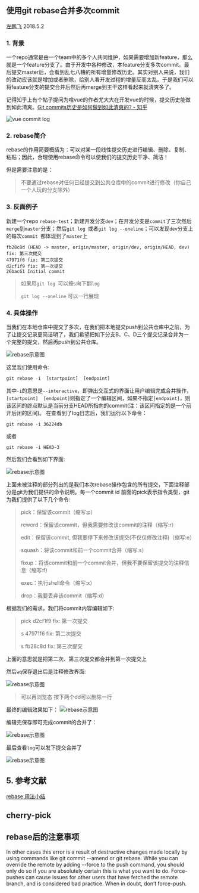 ## 使用git rebase合并多次commit

[左鹏飞](https://github.com/zuopf769) 2018.5.2

### 1. 背景

一个repo通常是由一个team中的多个人共同维护，如果需要增加新feature，那么就是一个feature分支了。由于开发中各种修改，本feature分支多次commit。最后提交master后，会看到乱七八糟的所有增量修改历史。其实对别人来说，我们的改动应该就是增加或者删除，给别人看开发过程的增量反而太乱。于是我们可以将feature分支的提交合并后然后再merge到主干这样看起来就清爽多了。


记得知乎上有个帖子提问为啥vue的作者尤大大在开发vue的时候，提交历史能做到如此清爽。[Git commits历史是如何做到如此清爽的? - 知乎](https://www.zhihu.com/question/61283395)

![vue commit log](https://github.com/zuopf769/how_to_use_git/blob/master/images/v2-6351aba6f4b722630d0b3086dcab2927_hd.jpg)


### 2. rebase简介

rebase的作用简要概括为：可以对某一段线性提交历史进行编辑、删除、复制、粘贴；因此，合理使用rebase命令可以使我们的提交历史干净、简洁！

但是需要注意的是：
> 不要通过rebase对任何已经提交到公共仓库中的commit进行修改（你自己一个人玩的分支除外）


### 3. 反面例子

新建一个repo `rebase-test`；新建开发分支`dev`；在开发分支是`commit`了三次然后`merge`到`master`分支；然后`git log `或者`git log --oneline`；可以发现`dev`分支上的每次`commit `都体现到了`master`上

```
fb28c8d (HEAD -> master, origin/master, origin/dev, origin/HEAD, dev) fix: 第三次提交
47971f6 fix: 第二次提交
d2cf1f9 fix: 第一次提交
26bac61 Initial commit

```

> 如果用`git log `可以按`s`向下翻`log`
> 
> `git log --oneline` 可以一行展现


### 4. 具体操作

当我们在本地仓库中提交了多次，在我们把本地提交push到公共仓库中之前，为了让提交记录更简洁明了，我们希望把如下分支B、C、D三个提交记录合并为一个完整的提交，然后再push到公共仓库。

![rebase示意图](https://github.com/zuopf769/how_to_use_git/blob/master/images/2147642-42195cacced56729.png)

这里我们使用命令:

```javascript
git rebase -i  [startpoint]  [endpoint]

```

其中`-i`的意思是`--interactive`，即弹出交互式的界面让用户编辑完成合并操作，`[startpoint]  [endpoint]`则指定了一个编辑区间，如果不指定`[endpoint]`，则该区间的终点默认是当前分支HEAD所指向的commit(注：该区间指定的是一个前开后闭的区间)。
在查看到了log日志后，我们运行以下命令：

```
git rebase -i 36224db
```
或者

```
git rebase -i HEAD~3 

```

然后我们会看到如下界面:

![rebase示意图](https://github.com/zuopf769/how_to_use_git/blob/master/images/rebase-1.png)

上面未被注释的部分列出的是我们本次rebase操作包含的所有提交，下面注释部分是git为我们提供的命令说明。每一个commit id 前面的pick表示指令类型，git 为我们提供了以下几个命令:

> pick：保留该commit（缩写:p）
>
> reword：保留该commit，但我需要修改该commit的注释（缩写:r）
>
> edit：保留该commit, 但我要停下来修改该提交(不仅仅修改注释)（缩写:e）
>
> squash：将该commit和前一个commit合并（缩写:s）
>
> fixup：将该commit和前一个commit合并，但我不要保留该提交的注释信息（缩写:f）
>
> exec：执行shell命令（缩写:x）
>
> drop：我要丢弃该commit（缩写:d）


根据我们的需求，我们将commit内容编辑如下:

> pick d2cf1f9 fix: 第一次提交
>
> s 47971f6 fix: 第二次提交
> 
> s fb28c8d fix: 第三次提交

上面的意思就是把第二次、第三次提交都合并到第一次提交上

然后`wq`保存退出后是注释修改界面:

![rebase示意图](https://github.com/zuopf769/how_to_use_git/blob/master/images/rebase-3.png)


> 可以再浏览态 按下两个dd可以删除一行

最终的编辑效果如下：
![rebase示意图](https://github.com/zuopf769/how_to_use_git/blob/master/images/15_48_34__05_02_2018.jpg)


编辑完保存即可完成commit的合并了：

![rebase示意图](https://github.com/zuopf769/how_to_use_git/blob/master/images/15_49_16__05_02_2018.jpg)

最后查看`log`可以发下提交合并了

![rebase示意图](https://github.com/zuopf769/how_to_use_git/blob/master/images/15_49_42__05_02_2018.jpg)



## 5. 参考文献

[rebase 用法小结](https://www.jianshu.com/p/4a8f4af4e803)

## cherry-pick

## rebase后的注意事项

In other cases this error is a result of destructive changes made locally by using commands like git commit --amend or git rebase.
While you can override the remote by adding --force to the push command, you should only do so if you are absolutely certain this is what you want to do.
Force-pushes can cause issues for other users that have fetched the remote branch, and is considered bad practice. When in doubt, don’t force-push.
